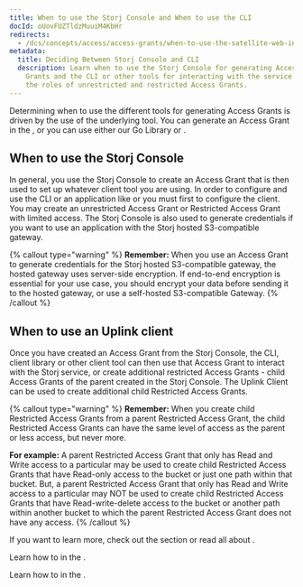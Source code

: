 ```yaml
---
title: When to use the Storj Console and When to use the CLI
docId: oUovFUZTldzMuuiM4KbHr
redirects:
  - /dcs/concepts/access/access-grants/when-to-use-the-satellite-web-interface-and-when-to-use-the-cli
metadata:
  title: Deciding Between Storj Console and CLI
  description: Learn when to use the Storj Console for generating Access
    Grants and the CLI or other tools for interacting with the service. Understand
    the roles of unrestricted and restricted Access Grants.
---
```


Determining when to use the different tools for generating Access Grants is driven by the use of the underlying tool. You can generate an Access Grant in the [](docId:nGzxQBhV8nx5Pukj6O0zT), or you can use either our Go Library or [](docId:OXSINcFRuVMBacPvswwNU).

## When to use the Storj Console

In general, you use the Storj Console to create an Access Grant that is then used to set up whatever client tool you are using. In order to configure and use the CLI or an application like [](docId:OkJongWeLGhPy4KKz34W4) or [](docId:LdrqSoECrAyE_LQMvj3aF) you must first [](docId:b4-QgUOxVHDHSIWpAf3hG) to configure the client. You may create an unrestricted Access Grant or Restricted Access Grant with limited access. The Storj Console is also used to generate credentials if you want to use an application with the Storj hosted S3-compatible gateway.

{% callout type="warning"  %}
**Remember:** When you use an Access Grant to generate credentials for the Storj hosted S3-compatible gateway, the hosted gateway uses server-side encryption. If end-to-end encryption is essential for your use case, you should encrypt your data before sending it to the hosted gateway, or use a self-hosted S3-compatible Gateway.
{% /callout %}

## When to use an Uplink client

Once you have created an Access Grant from the Storj Console, the CLI, client library or other client tool can then use that Access Grant to interact with the Storj service, or create additional restricted Access Grants - child Access Grants of the parent created in the Storj Console. The Uplink Client can be used to create additional child Restricted Access Grants.

{% callout type="warning"  %}
**Remember:** When you create child Restricted Access Grants from a parent Restricted Access Grant, the child Restricted Access Grants can have the same level of access as the parent or less access, but never more.

**For example:** A parent Restricted Access Grant that only has Read and Write access to a particular may be used to create child Restricted Access Grants that have Read-only access to the bucket or just one path within that bucket. But, a parent Restricted Access Grant that only has Read and Write access to a particular may NOT be used to create child Restricted Access Grants that have Read-write-delete access to the bucket or another path within another bucket to which the parent Restricted Access Grant does not have any access.
{% /callout %}

If you want to learn more, check out the [](docId:M-5oxBinC6J1D-qSNjKYS) section or read all about [](docId:bNywu7-9KLjYfk5LBQABx).

Learn how to [](docId:OXSINcFRuVMBacPvswwNU) in the [](docId:nGzxQBhV8nx5Pukj6O0zT).

Learn how to [](docId:OXSINcFRuVMBacPvswwNU) in the [](docId:TbMdOGCAXNWyPpQmH6EOq).
